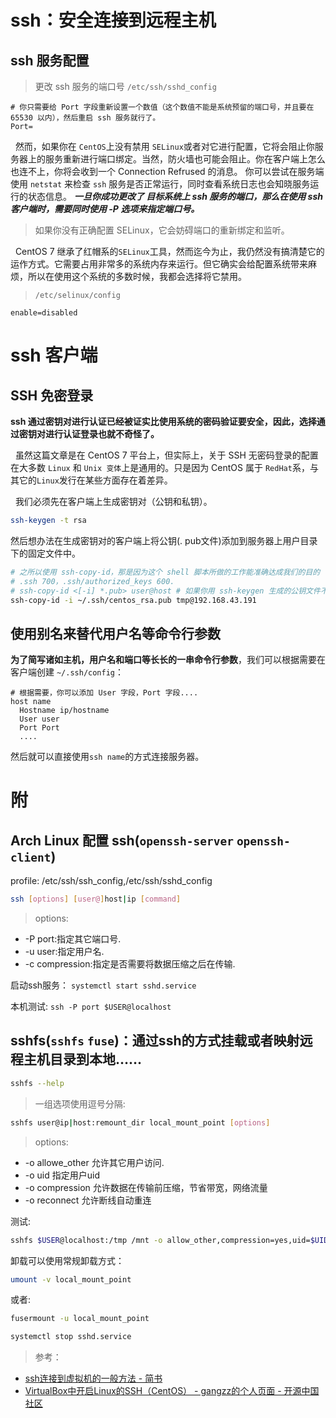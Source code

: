 # ssh：安全连接到远程主机

## ssh 服务配置

> 更改 ssh 服务的端口号 `/etc/ssh/sshd_config`

```config
# 你只需要给 Port 字段重新设置一个数值（这个数值不能是系统预留的端口号，并且要在 65530 以内），然后重启 ssh 服务就行了。
Port=
```

&nbsp;&nbsp;然而，如果你在 `CentOS`上没有禁用 `SELinux`或者对它进行配置，它将会阻止你服务器上的服务重新进行端口绑定。当然，防火墙也可能会阻止。你在客户端上怎么也连不上，你将会收到一个 Connection Refrused 的消息。 你可以尝试在服务端使用 `netstat` 来检查 `ssh` 服务是否正常运行，同时查看系统日志也会知晓服务运行的状态信息。 ***一旦你成功更改了 目标系统上 ssh 服务的端口，那么在使用 ssh 客户端时，需要同时使用 -P 选项来指定端口号。***

> 如果你没有正确配置 SELinux，它会妨碍端口的重新绑定和监听。

&nbsp;&nbsp;CentOS 7 继承了红帽系的`SELinux`工具，然而迄今为止，我仍然没有搞清楚它的运作方式。它需要占用非常多的系统内存来运行。但它确实会给配置系统带来麻烦，所以在使用这个系统的多数时候，我都会选择将它禁用。

> `/etc/selinux/config`

```config
enable=disabled
```

# ssh 客户端
## SSH 免密登录

**ssh 通过密钥对进行认证已经被证实比使用系统的密码验证要安全，因此，选择通过密钥对进行认证登录也就不奇怪了。**

&nbsp;&nbsp;虽然这篇文章是在 CentOS 7 平台上，但实际上，关于 SSH 无密码登录的配置在大多数 `Linux` 和 `Unix 变体`上是通用的。只是因为 CentOS 属于 `RedHat`系，与其它的`Linux`发行在某些方面存在着差异。

&nbsp;&nbsp;我们必须先在客户端上生成密钥对（公钥和私钥）。

```Bash
ssh-keygen -t rsa
```
然后想办法在生成密钥对的客户端上将公钥(. pub文件)添加到服务器上用户目录下的固定文件中。

```Bash
# 之所以使用 ssh-copy-id，那是因为这个 shell 脚本所做的工作能准确达成我们的目的（除了将公钥添加到服务器端用户目录下 .ssh下的authrized_keys中，还会正确配置它们的权限）。你还可以使用 scp，或者在服务端执行 cat 的方式添加，但二者权限却需要你自己动手配置。
# .ssh 700，.ssh/authorized_keys 600.
# ssh-copy-id <[-i] *.pub> user@host # 如果你用 ssh-keygen 生成的公钥文件不是默认的 id_rsa.pub ，你就需要用 -i 选项指定它的位置和文件名。如果你更改了 ssh 服务的默认端口，你还要用 -P 选项来指定目标系统的端口号。
ssh-copy-id -i ~/.ssh/centos_rsa.pub tmp@192.168.43.191

```


## 使用别名来替代用户名等命令行参数

**为了简写诸如主机，用户名和端口等长长的一串命令行参数**，我们可以根据需要在客户端创建 `~/.ssh/config`：

```config
# 根据需要，你可以添加 User 字段，Port 字段....
host name
  Hostname ip/hostname
  User user
  Port Port
  ....
```

然后就可以直接使用`ssh name`的方式连接服务器。

# 附

## Arch Linux 配置 ssh(`openssh-server` `openssh-client`)

profile:
/etc/ssh/ssh\_config,/etc/ssh/sshd\_config

```Bash
ssh [options] [user@]host|ip [command]
```

> options:

 * -P port:指定其它端口号.
 * -u user:指定用户名.
 * -c compression:指定是否需要将数据压缩之后在传输.

启动ssh服务： `systemctl start sshd.service`

本机测试: `ssh -P port $USER@localhost`

## sshfs(`sshfs` `fuse`)：通过ssh的方式挂载或者映射远程主机目录到本地……

```Bash
sshfs --help
```

> 一组选项使用逗号分隔:
```Bash
sshfs user@ip|host:remount_dir local_mount_point [options]
```

> options:

 * -o allowe_other 允许其它用户访问.
 * -o uid 指定用户uid
 * -o compression 允许数据在传输前压缩，节省带宽，网络流量
 * -o reconnect 允许断线自动重连

测试:

``` Bash
sshfs $USER@localhost:/tmp /mnt -o allow_other,compression=yes,uid=$UID
```

卸载可以使用常规卸载方式：
``` Bash
umount -v local_mount_point
```

或者:
``` Bash
fusermount -u local_mount_point
```


``` Bash
systemctl stop sshd.service
```

> 参考：

+ [ssh连接到虚拟机的一般方法 - 简书](http://www.jianshu.com/p/eca72e767d71)
+ [VirtualBox中开启Linux的SSH（CentOS） - gangzz的个人页面 - 开源中国社区](https://my.oschina.net/pangyangyang/blog/177869)
